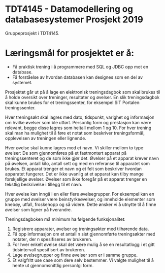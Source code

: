 # TDT4145 - Datamodellering og databasesystemer Prosjekt 2019
Gruppeprosjekt i TDT4145.

# Læringsmål for prosjektet er å:
- Få praktisk trening i å programmere med SQL og JDBC opp mot en database.
- Få forståelse av hvordan databasen kan designes som en del av systemet.

Prosjektet går ut på å lage en elektronisk treningsdagbok som skal brukes til å holde oversikt
over treninger, resultater og øvelser. En slik treningsdagbok skal kunne brukes for et
treningssenter, for eksempel SiT Portalen treningssenter.

Hver treningsøkt skal lagres med dato, tidspunkt, varighet og informasjon om hvilke øvelser
som ble utført. Personlig form og prestasjon kan være relevant, begge disse lagres som
heltall mellom 1 og 10. For hver trening skal man ha mulighet til å føre et notat som
beskriver treningsformål, opplevelsen av treningen eller lignende.

Hver øvelse skal kunne lagres med et navn. Vi skiller mellom to type øvelser: De som
gjennomføres på et fastmontert apparat på treningssenteret og de som ikke gjør det.
Øvelser på et apparat krever navn på øvelsen, antall kilo, antall sett og med en referanse til
apparatet som brukes. Et apparat trenger et navn og et felt som beskriver hvordan apparatet
fungerer. Det er ikke uvanlig at et apparat kan tilby mange forskjellige øvelser. Øvelser som
ikke foregår på et apparat trenger en tekstlig beskrivelse i tillegg til et navn.

Hver øvelse kan inngå i en eller flere øvelsegrupper. For eksempel kan en gruppe med
øvelser være beinstyrkeøvelser, og inneholde elementer som knebøy, utfall, froskehopp og
så videre. Dette ønsker vi å utnytte til å finne øvelser som ligner på hverandre.

Treningsdagboken må minimum ha følgende funksjonalitet:
1. Registrere apparater, øvelser og treningsøkter med tilhørende data.
2. Få opp informasjon om et antall n sist gjennomførte treningsøkter med notater, der n
spesifiseres av brukeren.
3. For hver enkelt øvelse skal det være mulig å se en resultatlogg i et gitt tidsintervall
spesifisert av brukeren.
4. Lage øvelsegrupper og finne øvelser som er i samme gruppe.
5. Et valgfritt use case som dere selv bestemmer. Vi valgte mulighet til å hente ut gjennomsnittlig personlgi form. 

